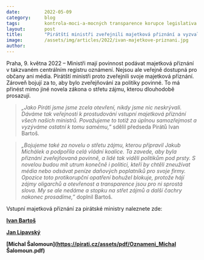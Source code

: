 ```yaml
---
date:         2022-05-09
category:     blog
tags:         kontrola-moci-a-mocných transparence korupce legislativa
layout:       post
title:        "Pirátští ministři zveřejnili majetková přiznání a vyzvali k tomu i ostatní. Chtějí, aby bylo zveřejňování pro politiky opět povinné"
image:        /assets/img/articles/2022/ivan-majetkove-priznani.jpg
author:       
---
```


Praha, 9. května 2022 – Ministři mají povinnost podávat majetková přiznání v takzvaném centrálním registru oznámení. Nejsou ale veřejně dostupná pro občany ani média. Pirátští ministři proto zveřejnili svoje majetková přiznání. Zároveň bojují za to, aby bylo zveřejňování za politiky povinné. To má přinést mimo jiné novela zákona o střetu zájmu, kterou dlouhodobě prosazují. 

> *„Jako Piráti jsme jsme zcela otevření, nikdy jsme nic neskrývali. Dáváme tak veřejnosti k prostudování vstupní majetková přiznání všech našich ministrů. Považujeme to totiž za úplnou samozřejmost a vyzýváme ostatní k tomu samému,”* sdělil předseda Pirátů Ivan Bartoš. 

> *„Bojujeme také za novelu o střetu zájmu, kterou připravil Jakub Michálek a podpořila celá vládní koalice. Ta zavede, aby byla přiznání zveřejňovaná povinně, a lidé tak viděli politikům pod prsty. S novelou budou mít utrum konečně i politici, kteří by chtěli zneužívat média nebo odsávat peníze daňových poplatníků pro svoje firmy. Opozice toto protikorupční opatření bohužel blokuje, protože hájí zájmy oligarchů a otevřenost a transparence jsou pro ni sprostá slova. My se ale nedáme a stopku na střet zájmů a další čachry nakonec prosadíme,”* doplnil Bartoš.

Vstupní majetková přiznání za pirátské ministry naleznete zde:

**[Ivan Bartoš](https://pirati.cz/assets/pdf/oznámení_Ivan_Bartoš.pdf)**

**[Jan Lipavský](https://pirati.cz/assets/pdf/Oznameni_Jan_Lipavský.pdf)**

**[Michal Šalomoun](https://pirati.cz/assets/pdf/Oznameni_Michal Šalomoun.pdf)**


